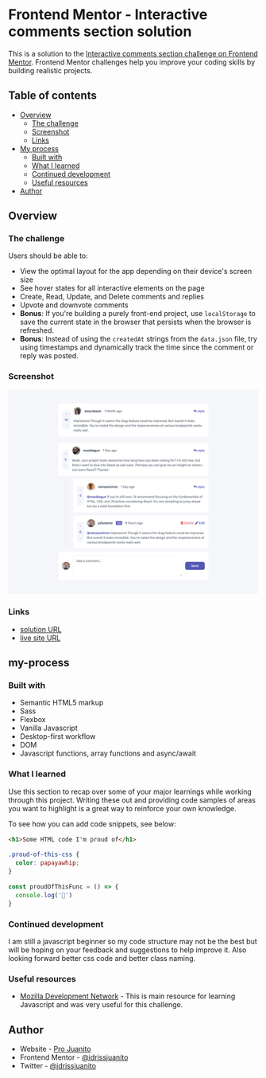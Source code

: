 # Frontend Mentor - Interactive comments section solution

This is a solution to the [Interactive comments section challenge on Frontend Mentor](https://www.frontendmentor.io/challenges/interactive-comments-section-iG1RugEG9). Frontend Mentor challenges help you improve your coding skills by building realistic projects. 

## Table of contents

- [Overview](#overview)
  - [The challenge](#the-challenge)
  - [Screenshot](#screenshot)
  - [Links](#links)
- [My process](#my-process)
  - [Built with](#built-with)
  - [What I learned](#what-i-learned)
  - [Continued development](#continued-development)
  - [Useful resources](#useful-resources)
- [Author](#author)

## Overview

### The challenge

Users should be able to:

- View the optimal layout for the app depending on their device's screen size
- See hover states for all interactive elements on the page
- Create, Read, Update, and Delete comments and replies
- Upvote and downvote comments
- **Bonus**: If you're building a purely front-end project, use `localStorage` to save the current state in the browser that persists when the browser is refreshed.
- **Bonus**: Instead of using the `createdAt` strings from the `data.json` file, try using timestamps and dynamically track the time since the comment or reply was posted.

### Screenshot

![](./images/solution-preview.png)

### Links

- [solution URL](https://github.com/idrissjuanito/interactive-comments)
- [live site URL](https://idrissjuanito/github.io/interactive-comments)

## my-process

### Built with

- Semantic HTML5 markup
- Sass
- Flexbox
- Vanilla Javascript
- Desktop-first workflow
- DOM
- Javascript functions, array functions and async/await


### What I learned

Use this section to recap over some of your major learnings while working through this project. Writing these out and providing code samples of areas you want to highlight is a great way to reinforce your own knowledge.

To see how you can add code snippets, see below:

```html
<h1>Some HTML code I'm proud of</h1>
```
```css
.proud-of-this-css {
  color: papayawhip;
}
```
```js
const proudOfThisFunc = () => {
  console.log('🎉')
}
```

### Continued development

I am still a javascript beginner so my code structure may not be the best but will be hoping on your feedback and suggestions to help improve it. Also looking forward better css code and better class naming.

### Useful resources

- [Mozilla Development Network](https://developer.mozilla.org/en-US/docs/Web/JavaScript) - This is main resource for learning Javascript and was very useful for this challenge.

## Author

- Website - [Pro Juanito](https://www.projuanito.com)
- Frontend Mentor - [@idrissjuanito](https://www.frontendmentor.io/profile/idrissjuanito)
- Twitter - [@idrissjuanito](https://www.twitter.com/idrissjuanito)